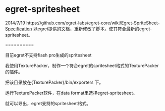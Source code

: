 egret-spritesheet
==========

2014/7/19
https://github.com/egret-labs/egret-core/wiki/Egret-SpriteSheet-Specification
以egret提供的文档，重新修改了脚本。使其符合最新的egret-spritesheet。


==========

目前egret不支持flash pro生成的spritesheet

我使用TexturePacker，制作一个符合egret的spritesheet格式的TexturePacker的插件。

把该目录放在{TexturePacker}/bin/exporters 下。

运行TexturePacker软件，在data format里选择egret-spritesheet。

就可以导出，egret支持的spritesheet格式。
